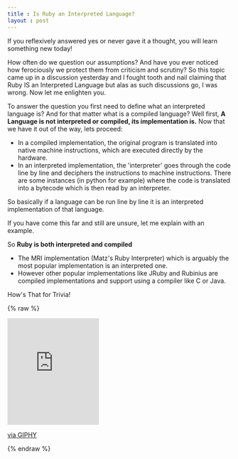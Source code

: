 ```yaml
---
title : Is Ruby an Interpreted Language?
layout : post
---
```


<div class="message">
If you reflexively answered yes or never gave it a thought, you will learn something new today!
</div>

How often do we question our assumptions? And have you ever noticed how ferociously we protect them from criticism and scrutiny? So this topic came up in a discussion yesterday and I fought tooth and nail claiming that Ruby IS an Interpreted Language but alas as such discussions go, I was wrong. Now let me enlighten you.

To answer the question you first need to define what an interpreted language is? And for that matter what is a compiled language?
Well first, **A Language is not interpreted or compiled, its implementation is.** Now that we have it out of the way, lets proceed:
- In a compiled implementation, the original program is translated into native machine instructions, which are executed directly by the hardware.
- In an interpreted implementation, the 'interpreter' goes through the code line by line and deciphers the instructions to machine instructions. There are some instances (in python for example) where the code is translated into a bytecode which is then read by an interpreter.

So basically if a language can be run line by line it is an interpreted implementation of that language.

If you have come this far and still are unsure, let me explain with an example.

So **Ruby is both interpreted and compiled**
- The MRI implementation (Matz's Ruby Interpreter) which is arguably the most popular implementation is an interpreted one.
- However other popular implementations like JRuby and Rubinius are compiled implementations and support using a compiler like C or Java.

How's That for Trivia!

{% raw %}
<iframe src="https://giphy.com/embed/5aLrlDiJPMPFS" width="206" height="240" frameBorder="0" class="giphy-embed" allowFullScreen></iframe><p><a href="https://giphy.com/gifs/jon-stewart-the-daily-show-5aLrlDiJPMPFS">via GIPHY</a></p>
{% endraw %}
